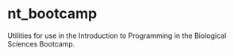 # nt_bootcamp

Utilities for use in the Introduction to Programming in the Biological Sciences Bootcamp.